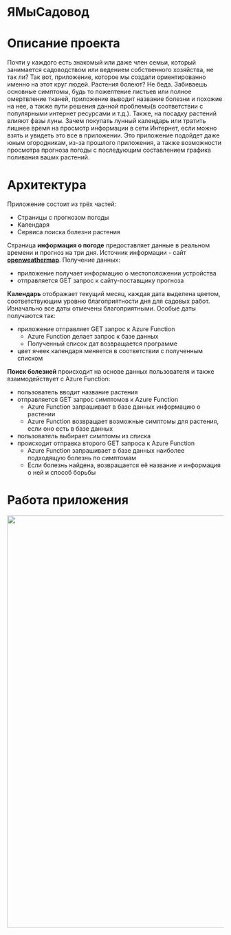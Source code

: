 # ЯМыСадовод
# Описание проекта

Почти у каждого есть знакомый или даже член семьи, который занимается садоводством или ведением собственного хозяйства, не так ли? Так вот, приложение, которое мы создали ориентированно именно на этот круг людей. Растения болеют? Не беда. Забиваешь основные симптомы, будь то пожелтение листьев или полное омертвление тканей, приложение выводит название болезни и похожие на нее, а также пути решения данной проблемы(в соответствии с популярными интернет ресурсами и т.д.). Также, на посадку растений влияют фазы луны. Зачем покупать лунный календарь или тратить лишнее время на просмотр информации в сети Интернет, если можно взять и увидеть это все в приложении. Это приложение подойдет даже юным огородникам, из-за прошлого приложения, а также возможности просмотра прогноза погоды с последующим составлением графика поливания ваших растений.

# Архитектура

Приложение состоит из трёх частей:
* Страницы с прогнозом погоды
* Календаря
* Сервиса поиска болезни растения

Страница **информация о погоде** предоставляет данные в реальном времени и прогноз на три дня. Источник информации - сайт [**openweathermap**](https://openweathermap.org). Получение данных:
* приложение получает информацию о местоположении устройства
* отправляется GET запрос к сайту-поставщику прогноза

**Календарь** отображает текущий месяц, каждая дата выделена цветом, соответствующим уровню благоприятности дня для садовых работ. Изначально все даты отмечены благоприятными. Особые даты получаются так:
* приложение отправляет GET запрос к Azure Function
  * Azure Function делает запрос к базе данных
  * Полученный список дат возвращается программе
* цвет ячеек календаря меняется в соответствии с полученным списком

**Поиск болезней** происходит на основе данных пользователя и также взаимодействует с Azure Function:
* пользователь вводит название растения
* отправляется GET запрос симптомов к Azure Function
  * Azure Function запрашивает в базе данных информацию о растении
  * Azure Function возвращает возможные симптомы для растения, если оно есть в базе данных
* пользователь выбирает симптомы из списка
* происходит отправка второго GET запроса к Azure Function
  * Azure Function запрашивает в базе данных наиболее подходящую болезнь по симптомам
  * Если болезнь найдена, возвращается её название и информация о ней и способ борьбы
  
# Работа приложения
  <img src="/Sadovod.gif" width="540" height="960">
